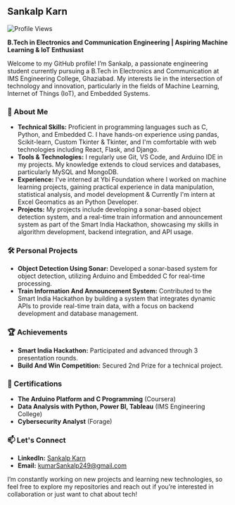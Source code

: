 ## Sankalp Karn

<p align="left"><img src="https://komarev.com/ghpvc/?username=sankalpkarn&label=Profile%20views&color=0e75b6&style=flat" alt="Profile Views" /></p>

**B.Tech in Electronics and Communication Engineering | Aspiring Machine Learning & IoT Enthusiast**

Welcome to my GitHub profile! I’m Sankalp, a passionate engineering student currently pursuing a B.Tech in Electronics and Communication at IMS Engineering College, Ghaziabad. My interests lie in the intersection of technology and innovation, particularly in the fields of Machine Learning, Internet of Things (IoT), and Embedded Systems.

### 🚀 About Me
- **Technical Skills:** Proficient in programming languages such as C, Python, and Embedded C. I have hands-on experience using pandas, Scikit-learn, Custom Tkinter & Tkinter, and I'm comfortable with web technologies including React, Flask, and Django.
- **Tools & Technologies:** I regularly use Git, VS Code, and Arduino IDE in my projects. My knowledge extends to cloud services and databases, particularly MySQL and MongoDB.
- **Experience:** I've interned at Ybi Foundation where I worked on machine learning projects, gaining practical experience in data manipulation, statistical analysis, and model development & Currently I'm intern at Excel Geomatics as an Python Developer.
- **Projects:** My projects include developing a sonar-based object detection system, and a real-time train information and announcement system as part of the Smart India Hackathon, showcasing my skills in algorithm development, backend integration, and API usage.

### 🛠️ Personal Projects
- **Object Detection Using Sonar:** Developed a sonar-based system for object detection, utilizing Arduino and Embedded C for real-time processing.
- **Train Information And Announcement System:** Contributed to the Smart India Hackathon by building a system that integrates dynamic APIs to provide real-time train data, with a focus on backend development and database management.

### 🏆 Achievements
- **Smart India Hackathon:** Participated and advanced through 3 presentation rounds.
- **Build And Win Competition:** Secured 2nd Prize for a technical project.

### 📜 Certifications
- **The Arduino Platform and C Programming** (Coursera)
- **Data Analysis with Python, Power BI, Tableau** (IMS Engineering College)
- **Cybersecurity Analyst** (Forage)

### 📫 Let's Connect
- **LinkedIn:** [Sankalp Karn](https://linkedin.com/in/sankalp-karn)
- **Email:** kumarSankalp249@gmail.com

I’m constantly working on new projects and learning new technologies, so feel free to explore my repositories and reach out if you’re interested in collaboration or just want to chat about tech!

